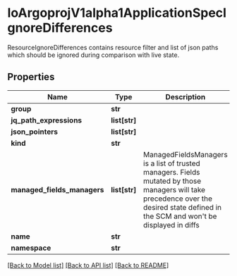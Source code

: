 # IoArgoprojV1alpha1ApplicationSpecIgnoreDifferences

ResourceIgnoreDifferences contains resource filter and list of json paths which should be ignored during comparison with live state.
## Properties
Name | Type | Description | Notes
------------ | ------------- | ------------- | -------------
**group** | **str** |  | [optional] 
**jq_path_expressions** | **list[str]** |  | [optional] 
**json_pointers** | **list[str]** |  | [optional] 
**kind** | **str** |  | 
**managed_fields_managers** | **list[str]** | ManagedFieldsManagers is a list of trusted managers. Fields mutated by those managers will take precedence over the desired state defined in the SCM and won&#39;t be displayed in diffs | [optional] 
**name** | **str** |  | [optional] 
**namespace** | **str** |  | [optional] 

[[Back to Model list]](../README.md#documentation-for-models) [[Back to API list]](../README.md#documentation-for-api-endpoints) [[Back to README]](../README.md)


